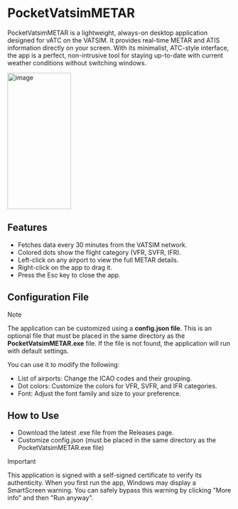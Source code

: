 # PocketVatsimMETAR

PocketVatsimMETAR is a lightweight, always-on desktop application designed for vATC on the VATSIM. It provides real-time METAR and ATIS information directly on your screen. With its minimalist, ATC-style interface, the app is a perfect, non-intrusive tool for staying up-to-date with current weather conditions without switching windows.

<img width="143" height="307" alt="image" src="https://github.com/user-attachments/assets/1ed5070d-dd27-4ba1-8dfa-a7c199d2ca54" />

## Features

- Fetches data every 30 minutes from the VATSIM network.
- Colored dots show the flight category (VFR, SVFR, IFR).
- Left-click on any airport to view the full METAR details.
- Right-click on the app to drag it.
- Press the Esc key to close the app.

## Configuration File

> [!NOTE]
> The application can be customized using a **config.json file**. This is an optional file that must be placed in the same directory as the **PocketVatsimMETAR.exe** file. If the file is not found, the application will run with default settings.

You can use it to modify the following:

- List of airports: Change the ICAO codes and their grouping.
- Dot colors: Customize the colors for VFR, SVFR, and IFR categories.
- Font: Adjust the font family and size to your preference.

## How to Use
- Download the latest .exe file from the Releases page.
- Customize config.json (must be placed in the same directory as the PocketVatsimMETAR.exe file)

> [!IMPORTANT]
> This application is signed with a self-signed certificate to verify its authenticity. When you first run the app, Windows may display a SmartScreen warning. You can safely bypass this warning by clicking "More info" and then "Run anyway".
